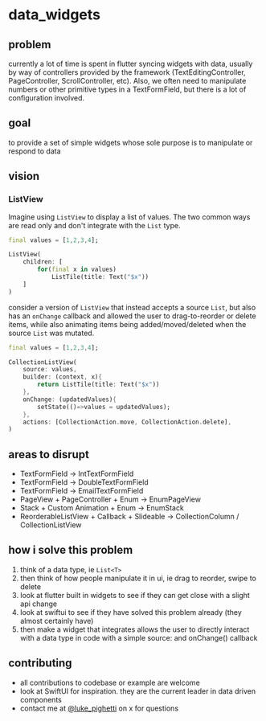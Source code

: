 # data_widgets

## problem

currently a lot of time is spent in flutter syncing widgets with data, usually by way of controllers provided by the framework (TextEditingController, PageController, ScrollController, etc). Also, we often need to manipulate numbers or other primitive types in a TextFormField, but there is a lot of configuration involved.

## goal

to provide a set of simple widgets whose sole purpose is to manipulate or respond to data

## vision

### ListView

Imagine using `ListView` to display a list of values. The two common ways are read only and don't integrate with the `List` type.

```dart
final values = [1,2,3,4];

ListView(
    children: [
        for(final x in values)
            ListTile(title: Text("$x"))
    ]
)
```

consider a version of `ListView` that instead accepts a source `List`, but also has an `onChange` callback and allowed the user to drag-to-reorder or delete items, while also animating items being added/moved/deleted when the source `List` was mutated.


```dart
final values = [1,2,3,4];

CollectionListView(
    source: values,
    builder: (context, x){
        return ListTile(title: Text("$x"))
    },
    onChange: (updatedValues){
        setState(()=>values = updatedValues);
    },
    actions: [CollectionAction.move, CollectionAction.delete],
)
```

## areas to disrupt

- TextFormField -> IntTextFormField
- TextFormField -> DoubleTextFormField
- TextFormField -> EmailTextFormField
- PageView + PageController + Enum -> EnumPageView
- Stack + Custom Animation + Enum -> EnumStack
- ReorderableListView + Callback + Slideable -> CollectionColumn / CollectionListView

## how i solve this problem

1. think of a data type, ie `List<T>`
1. then think of how people manipulate it in ui, ie drag to reorder, swipe to delete
1. look at flutter built in widgets to see if they can get close with a slight api change
1. look at swiftui to see if they have solved this problem already (they almost certainly have)
1. then make a widget that integrates allows the user to directly interact with a data type in code with a simple source: and onChange() callback

## contributing

- all contributions to codebase or example are welcome
- look at SwiftUI for inspiration. they are the current leader in data driven components
- contact me at [@luke_pighetti](https://x.com/luke_pighetti) on x for questions